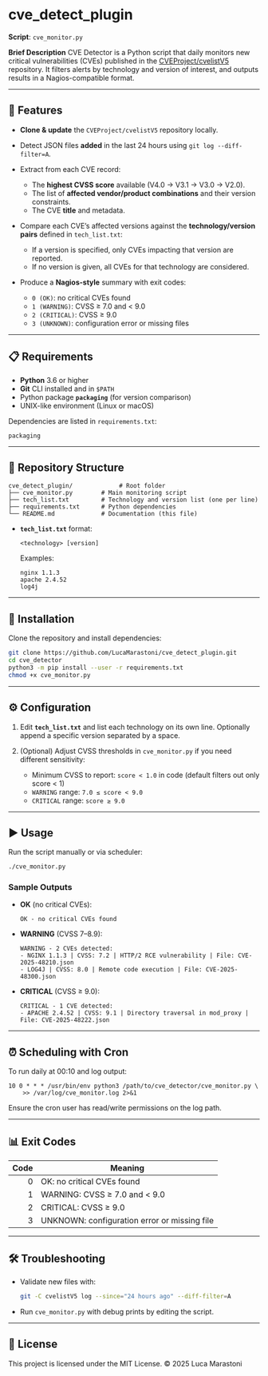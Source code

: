 # cve\_detect\_plugin

**Script**: `cve_monitor.py`

**Brief Description**
CVE Detector is a Python script that daily monitors new critical vulnerabilities (CVEs) published in the [CVEProject/cvelistV5](https://github.com/CVEProject/cvelistV5) repository. It filters alerts by technology and version of interest, and outputs results in a Nagios-compatible format.

---

## 🚀 Features

* **Clone & update** the `CVEProject/cvelistV5` repository locally.
* Detect JSON files **added** in the last 24 hours using `git log --diff-filter=A`.
* Extract from each CVE record:

  * The **highest CVSS score** available (V4.0 → V3.1 → V3.0 → V2.0).
  * The list of **affected vendor/product combinations** and their version constraints.
  * The CVE **title** and metadata.
* Compare each CVE’s affected versions against the **technology/version pairs** defined in `tech_list.txt`:

  * If a version is specified, only CVEs impacting that version are reported.
  * If no version is given, all CVEs for that technology are considered.
* Produce a **Nagios-style** summary with exit codes:

  * `0 (OK)`: no critical CVEs found
  * `1 (WARNING)`: CVSS ≥ 7.0 and < 9.0
  * `2 (CRITICAL)`: CVSS ≥ 9.0
  * `3 (UNKNOWN)`: configuration error or missing files

---

## 📋 Requirements

* **Python** 3.6 or higher
* **Git** CLI installed and in `$PATH`
* Python package **`packaging`** (for version comparison)
* UNIX-like environment (Linux or macOS)

Dependencies are listed in `requirements.txt`:

```text
packaging
```

---

## 📂 Repository Structure

```
cve_detect_plugin/             # Root folder
├── cve_monitor.py        # Main monitoring script
├── tech_list.txt         # Technology and version list (one per line)
├── requirements.txt      # Python dependencies
└── README.md             # Documentation (this file)
```

* **`tech_list.txt`** format:

  ```text
  <technology> [version]
  ```

  Examples:

  ```text
  nginx 1.1.3
  apache 2.4.52
  log4j
  ```

---

## 🔧 Installation

Clone the repository and install dependencies:

```bash
git clone https://github.com/LucaMarastoni/cve_detect_plugin.git
cd cve_detector
python3 -m pip install --user -r requirements.txt
chmod +x cve_monitor.py
```

---

## ⚙️ Configuration

1. Edit **`tech_list.txt`** and list each technology on its own line. Optionally append a specific version separated by a space.
2. (Optional) Adjust CVSS thresholds in `cve_monitor.py` if you need different sensitivity:

   * Minimum CVSS to report: `score < 1.0` in code (default filters out only score < 1)
   * `WARNING` range: `7.0 ≤ score < 9.0`
   * `CRITICAL` range: `score ≥ 9.0`

---

## ▶️ Usage

Run the script manually or via scheduler:

```bash
./cve_monitor.py
```

### Sample Outputs

* **OK** (no critical CVEs):

  ```text
  OK - no critical CVEs found
  ```

* **WARNING** (CVSS 7–8.9):

  ```text
  WARNING - 2 CVEs detected:
  - NGINX 1.1.3 | CVSS: 7.2 | HTTP/2 RCE vulnerability | File: CVE-2025-48210.json
  - LOG4J | CVSS: 8.0 | Remote code execution | File: CVE-2025-48300.json
  ```

* **CRITICAL** (CVSS ≥ 9.0):

  ```text
  CRITICAL - 1 CVE detected:
  - APACHE 2.4.52 | CVSS: 9.1 | Directory traversal in mod_proxy | File: CVE-2025-48222.json
  ```

---

## ⏰ Scheduling with Cron

To run daily at 00:10 and log output:

```cron
10 0 * * * /usr/bin/env python3 /path/to/cve_detector/cve_monitor.py \
    >> /var/log/cve_monitor.log 2>&1
```

Ensure the cron user has read/write permissions on the log path.

---

## 📊 Exit Codes

| Code | Meaning                                      |
| ---: | -------------------------------------------- |
|    0 | OK: no critical CVEs found                   |
|    1 | WARNING: CVSS ≥ 7.0 and < 9.0                |
|    2 | CRITICAL: CVSS ≥ 9.0                         |
|    3 | UNKNOWN: configuration error or missing file |

---

## 🛠 Troubleshooting

* Validate new files with:

  ```bash
  git -C cvelistV5 log --since="24 hours ago" --diff-filter=A
  ```
* Run `cve_monitor.py` with debug prints by editing the script.

---

## 📝 License

This project is licensed under the MIT License. © 2025 Luca Marastoni
